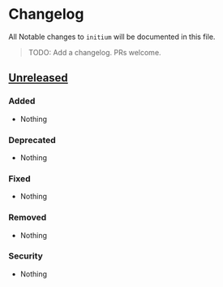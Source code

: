 # Changelog

All Notable changes to `initium` will be documented in this file.

> TODO: Add a changelog.
> PRs welcome.

## [Unreleased]

### Added
- Nothing

### Deprecated
- Nothing

### Fixed
- Nothing

### Removed
- Nothing

### Security
- Nothing

[Unreleased]: https://github.com/znck/initium/compare/v2.2...HEAD
